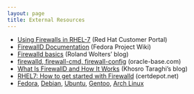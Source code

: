 ```yaml
---
layout: page
title: External Resources
---
```


 * [Using Firewalls in RHEL-7](https://access.redhat.com/documentation/en-US/Red_Hat_Enterprise_Linux/7/html/Security_Guide/sec-Using_Firewalls.html) (Red Hat Customer Portal)
 * [FirewallD Documentation](https://fedoraproject.org/wiki/FirewallD) (Fedora Project Wiki)
 * [Firewalld basics](http://liquidat.wordpress.com/2013/04/09/howto-firewalld-basics/) (Roland Wolters’ blog)
 * [firewalld, firewall-cmd, firewall-config](http://www.oracle-base.com/articles/linux/linux-firewall-firewalld.php) (oracle-base.com)
 * [What Is FirewallD and How It Works](http://ktaraghi.blogspot.cz/2013/10/what-is-firewalld-and-how-it-works.html) (Khosro Taraghi’s blog)
 * [RHEL7: How to get started with Firewalld](http://www.certdepot.net/rhel7-get-started-firewalld/) (certdepot.net)
 * [Fedora](https://apps.fedoraproject.org/packages/firewalld/), [Debian](https://packages.debian.org/unstable/main/firewalld), [Ubuntu](https://launchpad.net/ubuntu/+source/firewalld), [Gentoo](http://packages.gentoo.org/package/net-firewall/firewalld), [Arch Linux](https://www.archlinux.org/packages/community/any/firewalld/)
